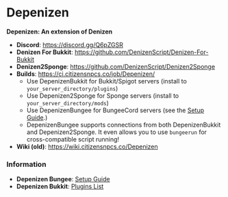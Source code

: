 Depenizen
=========

**Depenizen: An extension of Denizen**

- **Discord**: https://discord.gg/Q6pZGSR
- **Denizen For Bukkit**: https://github.com/DenizenScript/Denizen-For-Bukkit
- **Denizen2Sponge**: https://github.com/DenizenScript/Denizen2Sponge
- **Builds**: https://ci.citizensnpcs.co/job/Depenizen/
  - Use DepenizenBukkit for Bukkit/Spigot servers (install to `your_server_directory/plugins`)
  - Use Depenizen2Sponge for Sponge servers (install to `your_server_directory/mods`)
  - Use DepenizenBungee for BungeeCord servers (see the [Setup Guide](Docs/Bungee.md).)
  - DepenizenBungee supports connections from both DepenizenBukkit and Depenizen2Sponge. It even allows you to use `bungeerun` for cross-compatible script running!
- **Wiki (old)**: https://wiki.citizensnpcs.co/Depenizen

### Information

- **Depenizen Bungee**: [Setup Guide](Docs/Bungee.md)
- **Depenizen Bukkit**: [Plugins List](Docs/BukkitPlugins.md)
